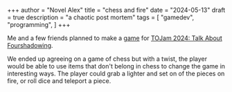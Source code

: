 +++
author = "Novel Alex"
title = "chess and fire"
date = "2024-05-13"
draft = true
description = "a chaotic post mortem"
tags = [
    "gamedev", "programming",
]
+++

Me and a few friends planned to make a [game](https://zoeeechu.itch.io/pyro-check) 
for [TOJam 2024: Talk About Fourshadowing](https://www.tojam.ca/). 

We ended up agreeing on a game of chess but with a twist, the player would be able to use items that don't belong in 
chess to change the game in interesting ways. The player could grab a lighter and set on of the pieces on fire, or roll 
dice and teleport a piece.

